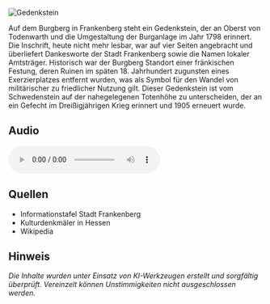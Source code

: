 ![Gedenkstein](./images/frankenberg/p4.jpg#pano)

Auf dem Burgberg in Frankenberg steht ein Gedenkstein, der an Oberst von Todenwarth und die Umgestaltung der Burganlage im Jahr 1798 erinnert. Die Inschrift, heute nicht mehr lesbar, war auf vier Seiten angebracht und überliefert Dankesworte der Stadt Frankenberg sowie die Namen lokaler Amtsträger. Historisch war der Burgberg Standort einer fränkischen Festung, deren Ruinen im späten 18. Jahrhundert zugunsten eines Exerzierplatzes entfernt wurden, was als Symbol für den Wandel von militärischer zu friedlicher Nutzung gilt. Dieser Gedenkstein ist vom Schwedenstein auf der nahegelegenen Totenhöhe zu unterscheiden, der an ein Gefecht im Dreißigjährigen Krieg erinnert und 1905 erneuert wurde.

## Audio

<audio controls class="full-width-audio">
  <source src="locales/frankenberg/de/p4.mp3" type="audio/mpeg">
  Dein Browser unterstützt kein Audioelement.
</audio>

## Quellen

- Informationstafel Stadt Frankenberg
- Kulturdenkmäler in Hessen
- Wikipedia

## Hinweis

_Die Inhalte wurden unter Einsatz von KI-Werkzeugen erstellt und sorgfältig überprüft. Vereinzelt können Unstimmigkeiten nicht ausgeschlossen werden._